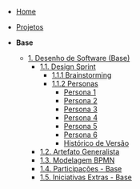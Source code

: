<!-- docs/_sidebar.md -->

- [Home](/docs)
- [Projetos](Projetos/Projetos.md)

- **Base**
  - [1. Desenho de Software (Base)](Base/1.Base.md)
    - [1.1. Design Sprint](Base/1.1.DesignSprint.md)
      - [1.1.1 Brainstorming](../docs/Base/Design_Sprint/brainstorming.md) 
      - [1.1.2 Personas](../docs/Base/Design_Sprint/personas.md)
        - [Persona 1](../docs/Base/Design_Sprint/personas.md#persona-1-pedro-dutra)
        - [Persona 2](../docs/Base/Design_Sprint/personas.md#persona-2-cris-urnau)
        - [Persona 3](../docs/Base/Design_Sprint/personas.md#persona-3-felipe-arlindo)
        - [Persona 4](../docs/Base/Design_Sprint/personas.md)
        - [Persona 5](../docs/Base/Design_Sprint/personas.md)
        - [Persona 6](../docs/Base/Design_Sprint/personas.md)
        - [Histórico de Versão](../docs/Base/Design_Sprint/personas.md#histórico-de-versão)
    - [1.2. Artefato Generalista](Base/1.2.ArtefatoGeneralista.md)
    - [1.3. Modelagem BPMN](Base/1.3.ModelagemBPMN.md)
    - [1.4. Participações - Base](Base/1.4.ParticipacoesBase.md)
    - [1.5. Iniciativas Extras - Base](Base/1.5.IniciativasExtras.md)
